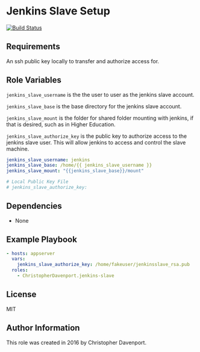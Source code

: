 # Jenkins Slave Setup

[![Build Status](https://travis-ci.org/ChristopherDavenport/ansible-role-jenkins-slave.svg?branch=master)](https://travis-ci.org/ChristopherDavenport/ansible-role-jenkins-slave)

## Requirements

An ssh public key locally to transfer and authorize access for.

## Role Variables

`jenkins_slave_username` is the the user to user as the jenkins slave account.

`jenkins_slave_base` is the base directory for the jenkins slave account.

`jenkins_slave_mount` is the folder for shared folder mounting with jenkins,
if that is desired, such as in Higher Education.

`jenkins_slave_authorize_key` is the public key to authorize access to the
jenkins slave user. This will allow jenkins to access and control the slave
machine.

```yaml
jenkins_slave_username: jenkins
jenkins_slave_base: /home/{{ jenkins_slave_username }}
jenkins_slave_mount: "{{jenkins_slave_base}}/mount"

# Local Public Key File
# jenkins_slave_authorize_key:
```

## Dependencies

  - None

## Example Playbook

```yaml
- hosts: appserver
  vars:
    jenkins_slave_authorize_key: /home/fakeuser/jenkinsslave_rsa.pub
  roles:
    - ChristopherDavenport.jenkins-slave
```

## License

MIT

## Author Information

This role was created in 2016 by Christopher Davenport.
